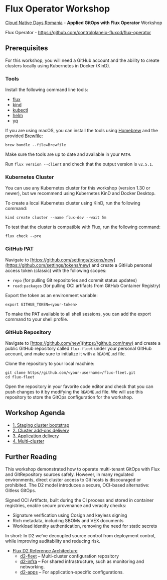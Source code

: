# Flux Operator Workshop

[Cloud Native Days Romania](https://cloudnativedays.ro/) - **Applied GitOps with Flux Operator** Workshop

Flux Operator - https://github.com/controlplaneio-fluxcd/flux-operator

## Prerequisites

For this workshop, you will need a GitHub account and the ability
to create clusters locally using Kubernetes in Docker (KinD).

### Tools

Install the following command line tools:

- [flux](https://fluxcd.io/docs/installation/)
- [kind](https://kind.sigs.k8s.io/docs/user/quick-start/)
- [kubectl](https://kubernetes.io/docs/tasks/tools/install-kubectl/)
- [helm](https://helm.sh/docs/intro/install/)
- [yq](https://mikefarah.gitbook.io/yq/)

If you are using macOS, you can install the tools using [Homebrew](https://brew.sh/)
and the provided [Brewfile](Brewfile):

```shell
brew bundle --file=Brewfile
```

Make sure the tools are up to date and available in your `PATH`.

Run `flux version --client` and check that the output version is `v2.5.1`.

### Kubernetes Cluster

You can use any Kubernetes cluster for this workshop (version 1.30 or newer),
but we recommend using Kubernetes KinD and Docker Desktop.

To create a local Kubernetes cluster using KinD, run the following command:

```shell
kind create cluster --name flux-dev --wait 5m
```

To test that the cluster is compatible with Flux, run the following command:

```shell
flux check --pre
```

### GitHub PAT

Navigate to [https://github.com/settings/tokens/new](https://github.com/settings/tokens/new)
and create a GitHub personal access token (classic) with the following scopes:

- `repo` (for pulling Git repositories and commit status updates)
- `read:packages` (for pulling OCI artifacts from GitHub Container Registry)

Export the token as an environment variable:

```shell
export GITHUB_TOKEN=<your-token>
```

To make the PAT available to all shell sessions, you can add the export command to your shell profile.

### GitHub Repository

Navigate to [https://github.com/new](https://github.com/new) and create a public
GitHub repository called `flux-fleet` under your personal GitHub account,
and make sure to initialize it with a `README.md` file.

Clone the repository to your local machine:

```shell
git clone https//github.com/<your-username>/flux-fleet.git
cd flux-fleet
```

Open the repository in your favorite code editor and check that you can push changes to it by modifying the `README.md` file.
We will use this repository to store the GitOps configuration for the workshop.

## Workshop Agenda

- [1. Staging cluster bootstrap](docs/1-bootstrap.md)
- [2. Cluster add-ons delivery](docs/2-cluster-addons.md)
- [3. Application delivery](docs/3-apps.md)
- [4. Multi-cluster](docs/4-multi-cluster.md)


## Further Reading

This workshop demonstrated how to operate multi-tenant GitOps with Flux and GitRepository sources safely.
However, in many regulated environments, direct cluster access to Git hosts is discouraged or prohibited.
The D2 model introduces a secure, OCI-based alternative: Gitless GitOps.

Signed OCI Artifacts, built during the CI process and stored in container registries,
enable secure provenance and veracity checks:

- Signature verification using Cosign and keyless signing
- Rich metadata, including SBOMs and VEX documents
- Workload identity authentication, removing the need for static secrets

In short: In D2 we’ve decoupled source control from deployment control, while improving auditability and reducing risk.

- [Flux D2 Reference Architecture](https://control-plane.io/posts/d2-reference-architecture-guide/)
    - [d2-fleet](https://github.com/controlplaneio-fluxcd/d2-fleet) – Multi-cluster configuration repository
    - [d2-infra](https://github.com/controlplaneio-fluxcd/d2-infra) – For shared infrastructure, such as monitoring and networking.
    - [d2-apps](https://github.com/controlplaneio-fluxcd/d2-apps) – For application-specific configurations.
